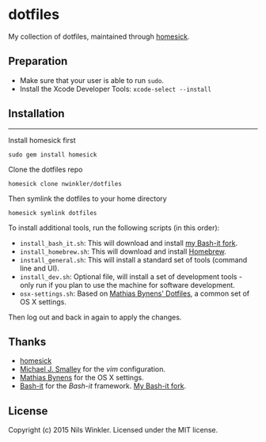 dotfiles
========

My collection of dotfiles, maintained through [homesick](https://github.com/technicalpickles/homesick).

## Preparation

* Make sure that your user is able to run `sudo`.
* Install the Xcode Developer Tools: `xcode-select --install`

## Installation
------------

Install homesick first

    sudo gem install homesick

Clone the dotfiles repo

    homesick clone nwinkler/dotfiles

Then symlink the dotfiles to your home directory

    homesick symlink dotfiles

To install additional tools, run the following scripts (in this order):

* `install_bash_it.sh`: This will download and install [my Bash-it fork](https://github.com/nwinkler/bash-it).
* `install_homebrew.sh`: This will download and install [Homebrew](https://brew.sh).
* `install_general.sh`: This will install a standard set of tools (command line and UI).
* `install_dev.sh`: Optional file, will install a set of development tools - only run if you plan to use the machine for software development.
* `osx-settings.sh`: Based on [Mathias Bynens' Dotfiles](https://github.com/mathiasbynens/dotfiles), a common set of OS X settings.

Then log out and back in again to apply the changes.

Thanks
------

* [homesick](https://github.com/technicalpickles/homesick)
* [Michael J. Smalley](https://github.com/michaeljsmalley/dotfiles) for the _vim_ configuration.
* [Mathias Bynens](https://github.com/mathiasbynens/dotfiles) for the OS X settings.
* [Bash-it](https://github.com/bash-it/bash-it) for the _Bash-it_ framework. [My Bash-it fork](https://github.com/nwinkler/bash-it).

License
-------

Copyright (c) 2015 Nils Winkler. Licensed under the MIT license.
